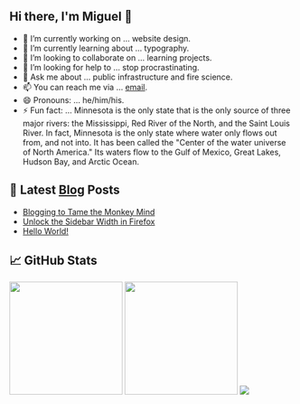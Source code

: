 ## Hi there, I'm Miguel 👋

- 🔭 I’m currently working on … website design.
- 🌱 I’m currently learning about … typography.
- 👯 I’m looking to collaborate on … learning projects.
- 🤔 I’m looking for help to … stop procrastinating.
- 💬 Ask me about … public infrastructure and fire science.
- 📫 You can reach me via … [email](mailto:little.iron1021@fastmail.com).
- 😄 Pronouns: …  he/him/his.
- ⚡ Fun fact: … Minnesota is the only state that is the only source of three major rivers: the Mississippi, Red River of the North, and the Saint Louis River. In fact, Minnesota is the only state where water only flows out from, and not into. It has been called the "Center of the water universe of North America." Its waters flow to the Gulf of Mexico, Great Lakes, Hudson Bay, and Arctic Ocean. 

## 📕 Latest [Blog](https://miguelpimentel.do/blog/) Posts

<!-- BLOG-POST-LIST:START -->
- [Blogging to Tame the Monkey Mind](https://miguelpimentel.do/blog/monkey-brain/)
- [Unlock the Sidebar Width in Firefox](https://miguelpimentel.do/blog/unlock-firefox-sidebar/)
- [Hello World!](https://miguelpimentel.do/blog/hello-world/)
<!-- BLOG-POST-LIST:END -->

## 📈 GitHub Stats

<p>
<img height=200 src="https://github-readme-stats-datastring.vercel.app/api/top-langs/?username=datastring&layout=compact&theme=material-palenight" />
<img height=200 src="https://github-readme-stats.vercel.app/api?username=datastring&hide=stars&show_icons=true&theme=material-palenight&hide_rank=true" />
<img src="https://streak-stats.demolab.com?user=datastring&theme=material-palenight&mode=weekly&exclude_days=Sun%2CSat&hide_longest_streak=true&border_radius=8" />
</p>

[](https://hits.dwyl.com/datastring/datastring.svg?style=flat-square)